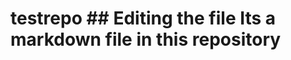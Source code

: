 # testrepo                                                                                                                                                                                                                                                                                                                                       ## Editing the file                                                                                                                                                                                                                                                                                                                                 Its a markdown file in this repository                                                                                                                                                                                                                                                                                                                                                                                                                                                                        
